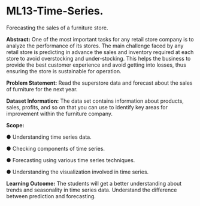 # ML13-Time-Series.
Forecasting the sales of a furniture store.



**Abstract:**
One of the most important tasks for any retail store company is to analyze the performance of its stores. The main challenge faced by any retail store is predicting in advance the sales and inventory required at each store to avoid overstocking and under-stocking. This helps the business to provide the best customer experience and avoid getting into losses, thus ensuring the store is sustainable for operation.


**Problem Statement:**
Read the superstore data and forecast about the sales of furniture for the next year.


**Dataset Information:**
The data set contains information about products, sales, profits, and so on that you can use to identify key areas for improvement within the furniture company.


**Scope:**

● Understanding time series data.

● Checking components of time series.

● Forecasting using various time series techniques.

● Understanding the visualization involved in time series.


**Learning Outcome:**
The students will get a better understanding about trends and seasonality in time series data. Understand the difference between prediction and forecasting.
 
